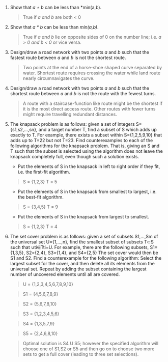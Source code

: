 1.  Show that *a + b* can be less than *min(a,b).

    > True if *a and b* are both  < 0

2. Show that *a * b* can be less than *min(a,b)*.

    > True if *a and b* lie on opposite sides of 0 on the number line; i.e. *a > 0 and b < 0* or vice   versa.

3. Design/draw a road network with two points *a* and *b* such that the fastest route between *a* and *b* is not the shortest route.

    > Two points at the end of a horse-shoe shaped curve separated by water. Shortest route requires crossing the water while land route
nearly circumnavigates the curve.

4. Design/draw a road network with two points *a* and *b* such that the shortest route between *a* and *b* is not the route with the fewest turns.

    > A route with a staircase-function like route might be the shortest if it is the most direct access route. Other routes with fewer turns might require travelling redundant distances.
    
5. The knapsack problem is as follows: given a set of integers S={s1,s2,…,sn}, and a target number T, find a subset of S which adds up exactly to T. For example, there exists a subset within S={1,2,5,9,10} that adds up to T=22 but not T=23. Find counterexamples to each of the following algorithms for the knapsack problem. That is, giving an S and T such that the subset is selected using the algorithm does not leave the knapsack completely full, even though such a solution exists.

    - Put the elements of S in the knapsack in left to right order if they fit, i.e. the first-fit algorithm.
    > S = {1,2,3} T = 5        
    - Put the elements of S in the knapsack from smallest to largest, i.e. the best-fit algorithm.
    > S = {3,4,5} T = 9
    - Put the elements of S in the knapsack from largest to smallest.
    > S = {1,2,3} T = 4

6. The set cover problem is as follows: given a set of subsets S1,...,Sm of the universal set U={1,...,n}, find the smallest subset of subsets T⊂S such that ∪ti∈Tti=U. For example, there are the following subsets, S1={1,3,5}, S2={2,4}, S3={1,4}, and S4={2,5} The set cover would then be S1 and S2. Find a counterexample for the following algorithm: Select the largest subset for the cover, and then delete all its elements from the universal set. Repeat by adding the subset containing the largest number of uncovered elements until all are covered.

    > U = {1,2,3,4,5,6,7,8,9,10}
    
    > S1 = {4,5,6,7,8,9}
    
    > S2 = {5,6,7,8,10}
    
    > S3 = {1,2,3,4,5,6}
    
    > S4 = {1,3,5,7,9}
    
    > S5 = {2,4,6,8,10}
    
    > Optimal solution is S4 U S5; however the specified algorithm will choose one of S1,S2 or S5 and then go on to choose two more sets to get a full cover (leading to three set selections).
